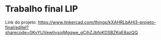 # Trabalho final LIP

Link do projeto: https://www.tinkercad.com/things/kXAHRLbAHj3-projeto-final/editel?sharecode=0KvYlJVewtiysojMgqwe_gCihZJbfoKDSBZKqE8azQQ
